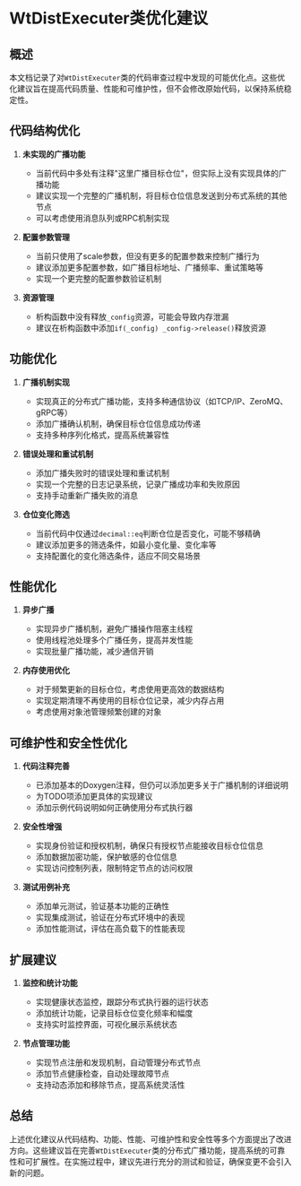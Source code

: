 # WtDistExecuter类优化建议

## 概述

本文档记录了对`WtDistExecuter`类的代码审查过程中发现的可能优化点。这些优化建议旨在提高代码质量、性能和可维护性，但不会修改原始代码，以保持系统稳定性。

## 代码结构优化

1. **未实现的广播功能**
   - 当前代码中多处有注释"这里广播目标仓位"，但实际上没有实现具体的广播功能
   - 建议实现一个完整的广播机制，将目标仓位信息发送到分布式系统的其他节点
   - 可以考虑使用消息队列或RPC机制实现

2. **配置参数管理**
   - 当前只使用了scale参数，但没有更多的配置参数来控制广播行为
   - 建议添加更多配置参数，如广播目标地址、广播频率、重试策略等
   - 实现一个更完整的配置参数验证机制

3. **资源管理**
   - 析构函数中没有释放`_config`资源，可能会导致内存泄漏
   - 建议在析构函数中添加`if(_config) _config->release()`释放资源

## 功能优化

1. **广播机制实现**
   - 实现真正的分布式广播功能，支持多种通信协议（如TCP/IP、ZeroMQ、gRPC等）
   - 添加广播确认机制，确保目标仓位信息成功传递
   - 支持多种序列化格式，提高系统兼容性

2. **错误处理和重试机制**
   - 添加广播失败时的错误处理和重试机制
   - 实现一个完整的日志记录系统，记录广播成功率和失败原因
   - 支持手动重新广播失败的消息

3. **仓位变化筛选**
   - 当前代码中仅通过`decimal::eq`判断仓位是否变化，可能不够精确
   - 建议添加更多的筛选条件，如最小变化量、变化率等
   - 支持配置化的变化筛选条件，适应不同交易场景

## 性能优化

1. **异步广播**
   - 实现异步广播机制，避免广播操作阻塞主线程
   - 使用线程池处理多个广播任务，提高并发性能
   - 实现批量广播功能，减少通信开销

2. **内存使用优化**
   - 对于频繁更新的目标仓位，考虑使用更高效的数据结构
   - 实现定期清理不再使用的目标仓位记录，减少内存占用
   - 考虑使用对象池管理频繁创建的对象

## 可维护性和安全性优化

1. **代码注释完善**
   - 已添加基本的Doxygen注释，但仍可以添加更多关于广播机制的详细说明
   - 为TODO项添加更具体的实现建议
   - 添加示例代码说明如何正确使用分布式执行器

2. **安全性增强**
   - 实现身份验证和授权机制，确保只有授权节点能接收目标仓位信息
   - 添加数据加密功能，保护敏感的仓位信息
   - 实现访问控制列表，限制特定节点的访问权限

3. **测试用例补充**
   - 添加单元测试，验证基本功能的正确性
   - 实现集成测试，验证在分布式环境中的表现
   - 添加性能测试，评估在高负载下的性能表现

## 扩展建议

1. **监控和统计功能**
   - 实现健康状态监控，跟踪分布式执行器的运行状态
   - 添加统计功能，记录目标仓位变化频率和幅度
   - 支持实时监控界面，可视化展示系统状态

2. **节点管理功能**
   - 实现节点注册和发现机制，自动管理分布式节点
   - 添加节点健康检查，自动处理故障节点
   - 支持动态添加和移除节点，提高系统灵活性

## 总结

上述优化建议从代码结构、功能、性能、可维护性和安全性等多个方面提出了改进方向。这些建议旨在完善`WtDistExecuter`类的分布式广播功能，提高系统的可靠性和可扩展性。在实施过程中，建议先进行充分的测试和验证，确保变更不会引入新的问题。
